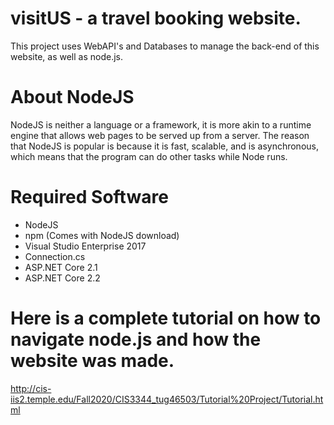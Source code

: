 # visitUS - a travel booking website.

This project uses WebAPI's and Databases to manage the back-end of this website, as well as node.js.


# About NodeJS
NodeJS is neither a language or a framework, it is more akin to a runtime engine that allows web pages to be served up from a server. The reason that NodeJS is popular is because it is fast, scalable, and is asynchronous, which means that the program can do other tasks while Node runs.

# Required Software
* NodeJS
* npm (Comes with NodeJS download)
* Visual Studio Enterprise 2017
* Connection.cs
* ASP.NET Core 2.1
* ASP.NET Core 2.2


# Here is a complete tutorial on how to navigate node.js and how the website was made.
http://cis-iis2.temple.edu/Fall2020/CIS3344_tug46503/Tutorial%20Project/Tutorial.html
